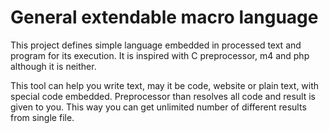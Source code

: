 General extendable macro language
=================================
This project defines simple language embedded in processed text and program for
its execution. It is inspired with C preprocessor, m4 and php although it is
neither.

This tool can help you write text, may it be code, website or plain text, with
special code embedded. Preprocessor than resolves all code and result is given to
you. This way you can get unlimited number of different results from single file.
